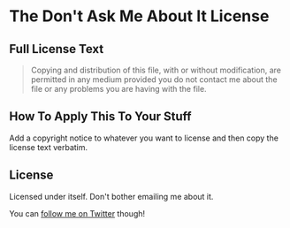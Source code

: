 # The Don't Ask Me About It License

## Full License Text

> Copying and distribution of this file, with or without modification, are permitted in any medium provided you do not contact me about the file or any problems you are having with the file.

## How To Apply This To Your Stuff

Add a copyright notice to whatever you want to license and then copy the license text verbatim.

## License

Licensed under itself. Don't bother emailing me about it.

You can [follow me on Twitter](https://twitter.com/intent/user?screen_name=nslater) though!

